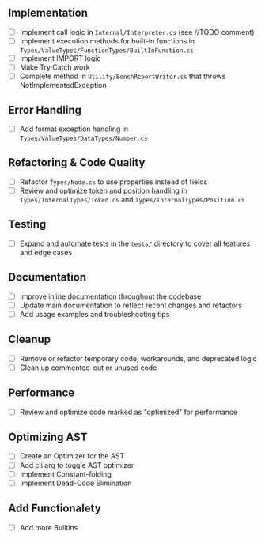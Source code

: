 ## Implementation
- [ ] Implement call logic in `Internal/Interpreter.cs` (see //TODO comment)
- [ ] Implement execution methods for built-in functions in `Types/ValueTypes/FunctionTypes/BuiltInFunction.cs`
- [ ] Implement IMPORT logic
- [ ] Make Try Catch work
- [ ] Complete method in `Utility/BenchReportWriter.cs` that throws NotImplementedException

## Error Handling
- [ ] Add format exception handling in `Types/ValueTypes/DataTypes/Number.cs`

## Refactoring & Code Quality
- [ ] Refactor `Types/Node.cs` to use properties instead of fields
- [ ] Review and optimize token and position handling in `Types/InternalTypes/Token.cs` and `Types/InternalTypes/Position.cs`

## Testing
- [ ] Expand and automate tests in the `tests/` directory to cover all features and edge cases

## Documentation
- [ ] Improve inline documentation throughout the codebase
- [ ] Update main documentation to reflect recent changes and refactors
- [ ] Add usage examples and troubleshooting tips

## Cleanup
- [ ] Remove or refactor temporary code, workarounds, and deprecated logic
- [ ] Clean up commented-out or unused code

## Performance
- [ ] Review and optimize code marked as "optimized" for performance

## Optimizing AST
- [ ] Create an Optimizer for the AST
- [ ] Add cli arg to toggle AST optimizer
- [ ] Implement Constant-folding
- [ ] Implement Dead-Code Elimination

## Add Functionalety
- [ ] Add more Builtins